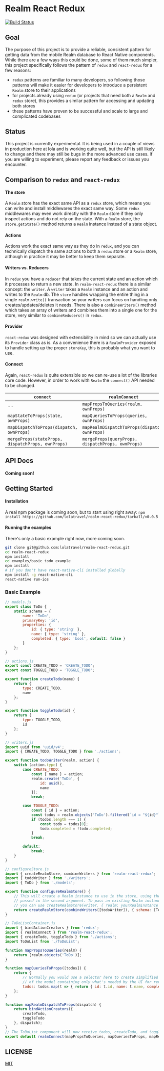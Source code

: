 
# Realm React Redux
[![Build Status](https://travis-ci.org/lolatravel/realm-react-redux.svg?branch=master)](https://travis-ci.org/lolatravel/realm-react-redux)

## Goal
The purpose of this project is to provide a reliable, consistent pattern for getting data from the mobile Realm database to React Native components. While there are a few ways this could be done, some of them much simpler, this project specifically follows the pattern of `redux` and `react-redux` for a few reasons:

- `redux` patterns are familiar to many developers, so following those patterns will make it easier for developers to introduce a persistent `Realm` store to their applications
- for projects already using `redux` (or projects that need both a `Realm` and `redux` store), this provides a similar pattern for accessing and updating both stores
- these patterns have proven to be successful and scale to large and complicated codebases

## Status
This project is currently experimental. It is being used in a couple of views in production here at lola and is working quite well, but the API is still likely to change and there may still be bugs in the more advanced use cases. If you are willing to experiment, please report any feedback or issues you encounter.

## Comparison to `redux` and `react-redux`
#### The store
A `Realm` store has the exact same API as a `redux` store, which means you can write and install middlewares the exact same way. Some `redux` middlewares may even work directly with the `Realm` store if they only inspect actions and do not rely on the state. With a `Realm` store, the `store.getState()` method returns a `Realm` instance instead of a state object.

#### Actions
Actions work the exact same way as they do in `redux`, and you can technically dispatch the same actions to both a `redux` store or a `Realm` store, although in practice it may be better to keep them separate.

#### Writers vs. Reducers
In `redux` you have a `reducer` that takes the current state and an action which it processes to return a new state. In `realm-react-redux` there is a similar concept: the `writer`. A `writer` takes a `Realm` instance and an action and writes to the `Realm` db. The `store` handles wrapping the entire thing in a single `realm.write()` transaction so your writers can focus on handling only creates/updates/deletes it needs. There is also a `combineWriters()` method which takes an array of writers and combines them into a single one for the store, very similar to `combineReducers()` in `redux`.

#### Provider
`react-redux` was designed with extensibility in mind so we can actually use its `Provider` class as is. As a convenience there is a `RealmProvider` exposed to handle setting up the proper `storeKey`, this is probably what you want to use.

#### Connect
Again, `react-redux` is quite extensible so we can re-use a lot of the libraries core code. However, in order to work with `Realm` the `connect()` API needed to be changed. 

| `connect`     | `realmConnect` |
| ------------- | -------------  |
| --  | `mapPropsToQueries(realm, ownProps)`   |
| `mapStateToProps(state, ownProps)`  | `mapQueriesToProps(queries, ownProps)` |
| `mapDispatchToProps(dispatch, ownProps)`  | `mapRealmDispatchToProps(dispatch, ownProps)` |
| `mergeProps(stateProps, dispatchProps, ownProps)`  | `mergeProps(queryProps, dispatchProps, ownProps)` |

## API Docs
#### Coming soon!

## Getting Started
#### Installation
 A real npm package is coming soon, but to start using right away:
`npm install https://github.com/lolatravel/realm-react-redux/tarball/v0.0.5`

#### Running the examples
There's only a basic example right now, more coming soon.

```sh
git clone git@github.com:lolatravel/realm-react-redux.git
cd realm-react-redux
npm install
cd examples/basic_todo_example
npm install
# if you don't have react-native-cli installed globally
npm install -g react-native-cli
react-native run-ios
```

### Basic Example
```javascript
// models.js
export class ToDo {
    static schema = {
        name: 'ToDo',
        primaryKey: 'id',
        properties: {
            id: { type: 'string' },
            name: { type: 'string' },
            completed: { type: 'bool', default: false }
        }
    };
}
```
```javascript
// actions.js
export const CREATE_TODO = 'CREATE_TODO';
export const TOGGLE_TODO = 'TOGGLE_TODO';

export function createTodo(name) {
    return {
        type: CREATE_TODO,
        name
    };
}

export function toggleTodo(id) {
    return {
        type: TOGGLE_TODO,
        id
    };
}
```
```javascript
// writers.js
import uuid from 'uuid/v4';
import { CREATE_TODO, TOGGLE_TODO } from './actions';

export function todoWriter(realm, action) {
    switch (action.type) {
        case CREATE_TODO:
            const { name } = action;
            realm.create('ToDo', {
                id: uuid(),
                name
            });
            break;

        case TOGGLE_TODO:
            const { id } = action;
            const todos = realm.objects('ToDo').filtered(`id = "${id}"`);
            if (todos.length === 1) {
                const todo = todos[0];
                todo.completed = !todo.completed;
            }
            break;

        default:
            break;
    }
}
```
```javascript
// configureStore.js
import { createRealmStore, combineWriters } from 'realm-react-redux';
import { todoWriter } from './writers';
import { ToDo } from './models';

export function configureRealmStore() {
    // This will create a Realm instance to use in the store, using the options
    // passed in the second argument. To pass an existing Realm instance instead
    // you can use createRealmStore(writer, { realm: yourRealmInstance })
    return createRealmStore(combineWriters([todoWriter]), { schema: [ToDo] });
}
```
```javascript
// ToDoListContainer.js
import { bindActionCreators } from 'redux';
import { realmConnect } from 'realm-react-redux';
import { createTodo, toggleTodo } from './actions';
import ToDoList from './ToDoList';

function mapPropsToQueries(realm) {
    return [realm.objects('ToDo')];
}

function mapQueriesToProps([todos]) {
    return {
        // Normally you would use a selector here to create simplified versions
        // of the model containing only what's needed by the UI for rendering.
        todos: todos.map(t => { return { id: t.id, name: t.name, completed: t.completed }; })
    };
}

function mapRealmDispatchToProps(dispatch) {
    return bindActionCreators({
        createTodo,
        toggleTodo
    }, dispatch);
}
// The ToDoList component will now receive todos, createTodo, and toggleTodo as props
export default realmConnect(mapPropsToQueries, mapQueriesToProps, mapRealmDispatchToProps)(ToDoList);
```

## LICENSE
[MIT](LICENSE)
